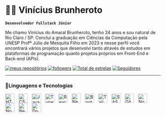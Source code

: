 # 👨‍💻 Vinícius Brunheroto

**`Desenvolvedor Fullstack Júnior`**

Me chamo Vinícius do Amaral Brunheroto, tenho 24 anos e sou natural de Rio Claro / SP.
Concluí a graduação em Ciências da Computação pela UNESP Profº Júlio de Mesquita Filho em 2023 e nesse perfil você encontrará vários projetos que desenvolvi tanto através de estudos em plataformas de programação quanto projetos próprios em Front-End e Back-end (APIs).

   <p align="left">
      <a href="https://github.com/viniciusbrunheroto?tab=repositories">
         <img alt="meus repositórios" title="Meus Repositórios" src="https://custom-icon-badges.demolab.com/badge/-My%20Repos-blue?style=for-the-badge&logoColor=white&logo=repo"/></a> 
      <a href="mailto:vinibrunheroto12@gmail.com">
         <img alt="followers" title="Follow me on Github" src="https://custom-icon-badges.demolab.com/badge/-vinibrunheroto12@gmail.com-red?style=for-the-badge&logo=mention&logoColor=white"/></a>
        <a href="https://github.com/viniciusbrunheroto?tab=repositories&sort=stargazers">
         <img alt="Total de estrelas" title="Total de estrelas" src="https://custom-icon-badges.demolab.com/github/stars/viniciusbrunheroto?color=55960c&style=for-the-badge&labelColor=488207&logo=star&label=estrelas"/></a>
      <a href="https://github.com/viniciusbrunheroto?tab=followers">
         <img alt="Seguidores" title="Me siga no Github" src="https://custom-icon-badges.demolab.com/github/followers/viniciusbrunheroto?color=236ad3&labelColor=1155ba&style=for-the-badge&logo=github&label=SEGUIDORES&logoColor=white"/></a>
     
   </p>


---
### 🤖Linguagens e Tecnologias

<img 
    align="left" 
    alt="HTML"
    title="HTML" 
    width="30px" 
    style="padding-right: 10px;" 
    src="https://cdn.jsdelivr.net/gh/devicons/devicon@latest/icons/html5/html5-original.svg" 
/>
<img 
    align="left" 
    alt="CSS" 
    title="CSS"
    width="30px" 
    style="padding-right: 10px;" 
    src="https://cdn.jsdelivr.net/gh/devicons/devicon@latest/icons/css3/css3-original.svg" 
/>
<img 
    align="left" 
    alt="JavaScript" 
    title="JavaScript"
    width="30px" 
    style="padding-right: 10px;" 
    src="https://cdn.jsdelivr.net/gh/devicons/devicon@latest/icons/javascript/javascript-original.svg" 
/>
<img 
    align="left" 
    alt="TypeScript"
    title="TypeScript" 
    width="30px" 
    style="padding-right: 10px;" 
    src="https://cdn.jsdelivr.net/gh/devicons/devicon@latest/icons/typescript/typescript-original.svg" 
/>
<img 
    align="left" 
    alt="React"
    title="React" 
    width="30px" 
    style="padding-right: 10px;" 
    src="https://cdn.jsdelivr.net/gh/devicons/devicon@latest/icons/react/react-original.svg" 
/>
<img 
    align="left" 
    alt="Next.js" 
    title="Next.js"
    width="30px" 
    style="padding-right: 10px;" 
    src="https://cdn.jsdelivr.net/gh/devicons/devicon@latest/icons/nextjs/nextjs-original.svg" 
/>
<img 
    align="left" 
    alt="Bootstrap"
    title="Bootstrap" 
    width="30px" 
    style="padding-right: 10px;" 
    src="https://cdn.jsdelivr.net/gh/devicons/devicon@latest/icons/bootstrap/bootstrap-original.svg" 
/>
<img 
    align="left" 
    alt="Tailwind" 
    title="Tailwind"
    width="30px" 
    style="padding-right: 10px;" 
    src="https://cdn.jsdelivr.net/gh/devicons/devicon@latest/icons/tailwindcss/tailwindcss-original.svg" 
/>
<img 
    align="left" 
    alt="SASS" 
    title="SASS"
    width="30px" 
    style="padding-right: 10px;" 
    src="https://cdn.jsdelivr.net/gh/devicons/devicon@latest/icons/sass/sass-original.svg" 
/>

<img 
    align="left" 
    alt="Git" 
    title="Git"
    width="30px" 
    style="padding-right: 10px;" 
    src="https://cdn.jsdelivr.net/gh/devicons/devicon@latest/icons/git/git-original.svg" 
/>

<img 
    align="left" 
    alt="Node.js" 
    title="Node.js"
    width="30px" 
    style="padding-right: 10px;" 
    src="https://cdn.jsdelivr.net/gh/devicons/devicon@latest/icons/nodejs/nodejs-plain-wordmark.svg" />

<img 
     align="left" 
    alt="Node.js" 
    title="Node.js"
    width="30px"
      style="padding-right: 10px;"  
    src="https://cdn.jsdelivr.net/gh/devicons/devicon@latest/icons/postgresql/postgresql-plain-wordmark.svg" />
    
  <img 
   align="left" 
    alt="Nest.js" 
    title="Nest.js"
    width="30px" 
    style="padding-right: 10px;" 
    src="https://cdn.jsdelivr.net/gh/devicons/devicon@latest/icons/nestjs/nestjs-original.svg" />
          
<img 
    align="left" 
    alt="Docker" 
    title="Docker"
    width="30px" 
    style="padding-right: 10px;" 
    src="https://cdn.jsdelivr.net/gh/devicons/devicon@latest/icons/docker/docker-plain-wordmark.svg" />


<br/>
<br/>

